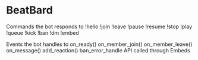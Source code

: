 # BeatBard

Commands the bot responds to 
!hello
!join
!leave
!pause
!resume
!stop
!play
!queue
!kick
!ban
!dm 
!embed

Events the bot handles to
on_ready()
on_member_join()
on_member_leave()
on_message()
add_reaction()
ban_error_handle
API called through Embeds
